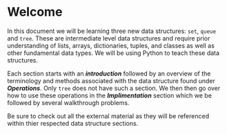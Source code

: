# Welcome

In this document we will be learning three new data structures: `set`, `queue` and `tree`. These are intermediate level data structures and require prior understanding of lists, arrays, dictionaries, tuples, and classes as well as other fundamental data types. We will be using Python to teach these data structures. 

Each section starts with an ***introduction*** followed by an overview of the terminology and methods associated with the data structure found under ***Operations***. Only `tree` does not have such a section. We then then go over how to use these operations in the ***Implimentation*** section which we be followed by several walkthrough problems.

Be sure to check out all the external material as they will be referenced within thier respected data structure sections.
